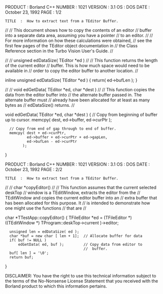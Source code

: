 






  PRODUCT  :  Borland C++                           NUMBER  :  1021
  VERSION  :  3.1
       OS  :  DOS
     DATE  :  October 23, 1992                         PAGE  :  1/2

    TITLE  :  How to extract text from a TEditor Buffer.




  //
  // This document shows how to copy the contents of an editor
  // buffer into a separate data area, assuming you have a pointer
  // to an editor.
  //
  // For more information on how these calculations were obtained,
  // see the first few pages of the TEditor object documentation in
  // the Class Reference section in the Turbo Vision User's Guide.
  //

  //
  // unsigned edDataSize( TEditor *ed )
  //
  //   This function returns the length of the current editor
  //   buffer. This is how much space would need to be available in
  //   order to copy the editor buffer to another location.
  //

  inline unsigned edDataSize( TEditor *ed )
  {
      return( ed->bufLen );
  }

  //
  // void edGetData( TEditor *ed, char *dest )
  //
  //   This function copies the data from the editor buffer into
  //   the alternate buffer passed in.  The alternate buffer must
  //   already have been allocated for at least as many bytes as
  //   edDataSize() returns.
  //

  void edGetData( TEditor *ed, char *dest )
  {
      // Copy from beginning of buffer up to cursor.
      memcpy( dest, ed->buffer, ed->curPtr );

      // Copy from end of gap through to end of buffer.
      memcpy( dest + ed->curPtr,
              ed->buffer + ed->curPtr + ed->gapLen,
              ed->bufLen - ed->curPtr
            );
  }













  PRODUCT  :  Borland C++                           NUMBER  :  1021
  VERSION  :  3.1
       OS  :  DOS
     DATE  :  October 23, 1992                         PAGE  :  2/2

    TITLE  :  How to extract text from a TEditor Buffer.




  //
  // char *copyEditor()
  //
  //   This function assumes that the current selected deskTop
  //   window is a TEditWindow, extracts the editor from the
  //   TEditWindow and copies the current editor buffer into an
  //   extra buffer that has been allocated for this purpose.  It
  //   is intended to demonstrate how one might use the functions
  //   that are
  //

  char *TTestApp::copyEditor()
  {
      TFileEditor *ed = (TFileEditor *)
        ((TEditWindow *) TProgram::deskTop->current )->editor;

      unsigned len = edDataSize( ed );
      char *buf = new char [ len + 1];  // Allocate buffer for data
      if( buf != NULL )
          edGetData( ed, buf );         // Copy data from editor to
                                        //  buffer.
      buf[ len ] = '\0';
      return buf;
  }


  DISCLAIMER: You have the right to use this technical information
  subject to the terms of the No-Nonsense License Statement that
  you received with the Borland product to which this information
  pertains.



















